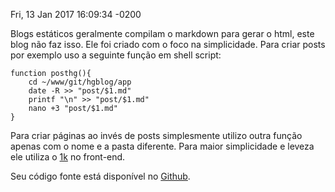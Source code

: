 Fri, 13 Jan 2017 16:09:34 -0200

Blogs estáticos geralmente compilam o markdown para gerar o html, este blog não faz isso. Ele foi criado com o foco na simplicidade. Para criar posts por exemplo uso a seguinte função em shell script:

```
function posthg(){
    cd ~/www/git/hgblog/app
    date -R >> "post/$1.md"
    printf "\n" >> "post/$1.md"
    nano +3 "post/$1.md"
}
```

Para criar páginas ao invés de posts simplesmente utilizo outra função apenas com o nome e a pasta diferente. Para maior simplicidade e leveza ele utiliza o [1k](https://github.com/HackerGaucho/1k) no front-end. 

Seu código fonte está disponível no [Github](https://github.com/HackerGaucho/hgblog). 
